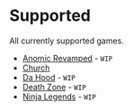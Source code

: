 # Supported
All currently supported games. 

- [Anomic Revamped](anomic-revamped) - `WIP`
- [Church](church)
- [Da Hood](da-hood) - `WIP`
- [Death Zone](death-zone) - `WIP`
- [Ninja Legends](ninja-legends) - `WIP`
